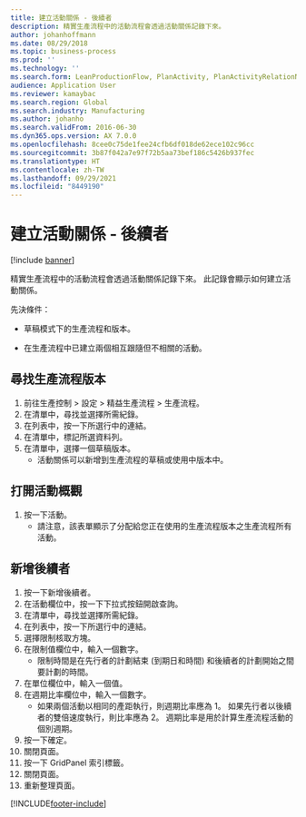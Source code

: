 ```yaml
---
title: 建立活動關係 - 後續者
description: 精實生產流程中的活動流程會透過活動關係記錄下來。
author: johanhoffmann
ms.date: 08/29/2018
ms.topic: business-process
ms.prod: ''
ms.technology: ''
ms.search.form: LeanProductionFlow, PlanActivity, PlanActivityRelationNew, PlanActivityLookup, DefaultDashboard
audience: Application User
ms.reviewer: kamaybac
ms.search.region: Global
ms.search.industry: Manufacturing
ms.author: johanho
ms.search.validFrom: 2016-06-30
ms.dyn365.ops.version: AX 7.0.0
ms.openlocfilehash: 8cee0c75de1fee24cfb6df018de62ece102c96cc
ms.sourcegitcommit: 3b87f042a7e97f72b5aa73bef186c5426b937fec
ms.translationtype: HT
ms.contentlocale: zh-TW
ms.lasthandoff: 09/29/2021
ms.locfileid: "8449190"
---
```

# <a name="create-activity-relation---successor"></a>建立活動關係 - 後續者

[!include [banner](../../includes/banner.md)]

精實生產流程中的活動流程會透過活動關係記錄下來。 此記錄會顯示如何建立活動關係。

先決條件：

- 草稿模式下的生產流程和版本。 

- 在生產流程中已建立兩個相互跟隨但不相關的活動。


## <a name="find-the-production-flow-version"></a>尋找生產流程版本 
1. 前往生產控制 > 設定 > 精益生產流程 > 生產流程。
2. 在清單中，尋找並選擇所需紀錄。
3. 在列表中，按一下所選行中的連結。
4. 在清單中，標記所選資料列。
5. 在清單中，選擇一個草稿版本。
    * 活動關係可以新增到生產流程的草稿或使用中版本中。  

## <a name="open-the-activity-overview"></a>打開活動概觀
1. 按一下活動。
    * 請注意，該表單顯示了分配給您正在使用的生產流程版本之生產流程所有活動。  

## <a name="add-a-successor"></a>新增後續者
1. 按一下新增後續者。
2. 在活動欄位中，按一下下拉式按鈕開啟查詢。
3. 在清單中，尋找並選擇所需紀錄。
4. 在列表中，按一下所選行中的連結。
5. 選擇限制核取方塊。
6. 在限制值欄位中，輸入一個數字。
    * 限制時間是在先行者的計劃結束 (到期日和時間) 和後續者的計劃開始之間要計劃的時間。  
7. 在單位欄位中，輸入一個值。
8. 在週期比率欄位中，輸入一個數字。
    * 如果兩個活動以相同的產距執行，則週期比率應為 1。 如果先行者以後續者的雙倍速度執行，則比率應為 2。   週期比率是用於計算生產流程活動的個別週期。  
9. 按一下確定。
10. 關閉頁面。
11. 按一下 GridPanel 索引標籤。
12. 關閉頁面。
13. 重新整理頁面。



[!INCLUDE[footer-include](../../../includes/footer-banner.md)]
